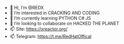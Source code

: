 - 👋 Hi, I’m @REDX
- 👀 I’m interested in CRACKING AND CODING
- 🌱 I’m currently learning PYTHON C# JS
- 💞️ I’m looking to collaborate on HACKED THE PLANET
- 📫 Site: https://xreactor.org/
- 📫 Telegram: https://t.me/RedHatOffical

<!---
--->
